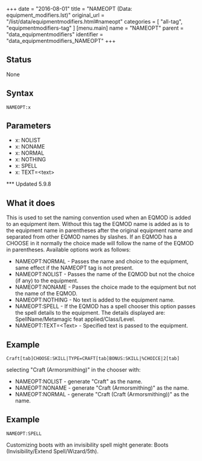 +++
date = "2016-08-01"
title = "NAMEOPT (Data: equipment_modifiers.lst)"
original_url = "/list/data/equipmentmodifiers.html#nameopt"
categories = [ "all-tag", "equipmentmodifiers-tag" ]
[menu.main]
    name = "NAMEOPT"
    parent = "data_equipmentmodifiers"
    identifier = "data_equipmentmodifiers_NAMEOPT"
+++

## Status

None

## Syntax

`NAMEOPT:x`

## Parameters

-   x: NOLIST
-   x: NONAME
-   x: NORMAL
-   x: NOTHING
-   x: SPELL
-   x: TEXT=&lt;text&gt;



<span id="nameopt"></span> \*\*\* Updated 5.9.8

What it does
------------

This is used to set the naming convention used when an EQMOD is added to
an equipment item. Without this tag the EQMOD name is added as is to the
equipment name in parentheses after the original equipment name and
separated from other EQMOD names by slashes. If an EQMOD has a CHOOSE in
it normally the choice made will follow the name of the EQMOD in
parentheses. Available options work as follows:

-   NAMEOPT:NORMAL - Passes the name and choice to the equipment, same
    effect if the NAMEOPT tag is not present.
-   NAMEOPT:NOLIST - Passes the name of the EQMOD but not the choice
    (if any) to the equipment.
-   NAMEOPT:NONAME - Passes the choice made to the equipment but not the
    name of the EQMOD.
-   NAMEOPT:NOTHING - No text is added to the equipment name.
-   NAMEOPT:SPELL - If the EQMOD has a spell chooser this option passes
    the spell details to the equipment. The details displayed are:
    SpellName/Metamagic feat applied/Class/Level.
-   NAMEOPT:TEXT=&lt;Text&gt; - Specified text is passed to
    the equipment.

Example
-------

`Craft[tab]CHOOSE:SKILL|TYPE=CRAFT[tab]BONUS:SKILL|%CHOICE|2[tab]`

selecting "Craft (Armorsmithing)" in the chooser with:

-   NAMEOPT:NOLIST - generate "Craft" as the name.
-   NAMEOPT:NONAME - generate "Craft (Armorsmithing)" as the name.
-   NAMEOPT:NORMAL - generate "Craft (Craft (Armorsmithing))" as
    the name.

Example
-------

`NAMEOPT:SPELL`

Customizing boots with an invisibility spell might generate: Boots
(Invisibility/Extend Spell/Wizard/5th).

